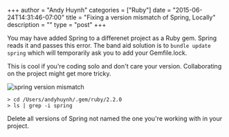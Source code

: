 +++
author = "Andy Huynh"
categories = ["Ruby"]
date = "2015-06-24T14:31:46-07:00"
title = "Fixing a version mismatch of Spring, Locally"
description = ""
type = "post"
+++

You may have added Spring to a differenet project as a Ruby gem. Spring reads it and passes this error. The band aid solution is to `bundle update spring` which will temporarily ask you to add your Gemfile.lock.

This is cool if you're coding solo and don't care your version. Collaborating on the project might get more tricky.

<img src="/images/spring-version-mismatch-error.png" alt="spring version mismatch" />

```
> cd /Users/andyhuynh/.gem/ruby/2.2.0
> ls | grep -i spring
```

Delete all versions of Spring not named the one you're working with in your project.
